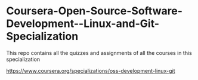 # Coursera-Open-Source-Software-Development--Linux-and-Git-Specialization

This repo contains all the quizzes and assignments of all the courses in this specialization

https://www.coursera.org/specializations/oss-development-linux-git
